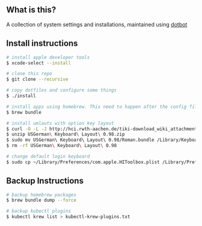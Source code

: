 ## What is this?

A collection of system settings and installations, maintained using [dotbot](https://github.com/anishathalye/dotbot)

## Install instructions

```sh
# install apple developer tools
$ xcode-select --install

# clone this repo
$ git clone --recursive

# copy dotfiles and configure some things
$ ./install

# install apps using homebrew. This need to happen after the config files have been copied by the ./install script
$ brew bundle

# install umlauts with option key layout
$ curl -O -L -J http://hci.rwth-aachen.de/tiki-download_wiki_attachment.php?attId=793&page=USGermanKeyboard
$ unzip USGerman\ Keyboard\ Layout\ 0.98.zip
$ sudo mv USGerman\ Keyboard\ Layout\ 0.98/Roman.bundle /Library/Keyboard\ Layouts/
$ rm -rf USGerman\ Keyboard\ Layout\ 0.98

# change default login keyboard
$ sudo cp ~/Library/Preferences/com.apple.HIToolbox.plist /Library/Preferences/
```

## Backup Instructions

```sh
# backup homebrew packages
$ brew bundle dump --force

# backup kubectl plugins
$ kubectl krew list > kubectl-krew-plugins.txt
```
